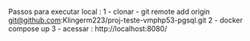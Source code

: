 Passos para executar local :
1 - clonar - git remote add origin git@github.com:Klingerm223/proj-teste-vmphp53-pgsql.git
2 - docker compose up
3 - acessar : http://localhost:8080/
